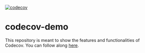 [![codecov](https://codecov.io/gh/AABur/codecov-demo/branch/main/graph/badge.svg?token=M1m9Xwaaxx)](https://codecov.io/gh/AABur/codecov-demo)

# codecov-demo
This repository is meant to show the features and functionalities of Codecov. You can follow along [here](https://docs.codecov.com/docs/codecov-tutorial).
